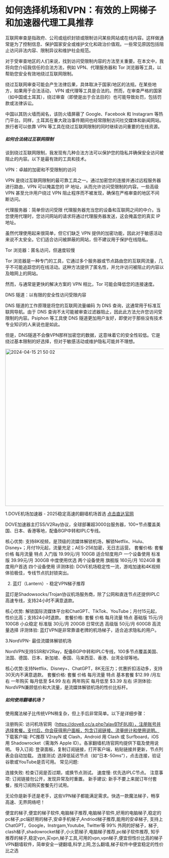 # 如何选择机场和VPN：有效的上网梯子和加速器代理工具推荐

互联网审查是指政府、公司或组织封锁或限制访问某些网站或在线内容。这样做通常是为了控制信息、保护国家安全或维护文化和政治价值观。一些常见原因包括阻止访问非法内容、限制异议和维护社会规范。

对于受审查地区的人们来说，找到访问受限制内容的方法至关重要。在本文中，我将向您介绍我信任的合法方法，例如 VPN、代理服务器和 Tor 浏览器等工具，以帮助您安全有效地绕过互联网限制。

绕过互联网审查可能会产生法律后果，具体取决于国家/地区的法规。在某些地方，如果用于合法活动， VPN 或代理等工具是合法的。然而，在审查严格的国家（如中国或土耳其），绕过审查（即使是出于合法目的）也可能导致处罚，包括罚款或法律诉讼。

中国以其防火墙而闻名，该防火墙屏蔽了 Google、Facebook 和 Instagram 等热门平台。同样，土耳其在重大政治事件期间也经常限制访问社交媒体和新闻网站。旅行者可以依靠 VPN 等工具在绕过互联网限制的同时继续访问重要的在线资源。

##### 如何合法绕过互联网限制

谈到绕过互联网限制，我发现有几种合法方法可以保护您的隐私并确保安全访问被阻止的内容。以下是最有效的工具和技术。

VPN：卓越的加密和不受限制的访问

VPN 是绕过互联网限制的最可靠工具之一。通过加密您的连接并通过远程服务器进行路由，VPN 可以掩盖您的 IP 地址，从而允许访问受限制的内容。一些高级 VPN 甚至允许用户绕过 VPN 阻止程序而不被发现，确保在严格审查的地区不间断访问。

代理服务器：简单但访问受限
代理服务器充当您的设备和互联网之间的中介。当您使用代理时，您访问网站的请求将通过代理服务器发送，这会掩盖您的真实 IP 地址。

虽然代理使用起来很简单，但它们缺乏 VPN 提供的加密功能，因此对于敏感活动来说不太安全。它们适合访问被屏蔽的网站，但不建议用于保护在线隐私。

Tor 浏览器：匿名访问，但速度较慢

Tor 浏览器是一种专门的工具，它通过多个服务器或节点路由您的互联网流量，几乎不可能追踪您的在线活动。这种方法提供了匿名性，并允许访问被阻止的内容以及暗网上的网站。

然而，与通常是更快的解决方案的 VPN 相比，Tor 可能会降低您的连接速度。

DNS 隧道：以有限的安全性访问受限内容

DNS 隧道的工作原理是将您的互联网流量编码 为 DNS 查询，这通常用于标准互联网导航。由于 DNS 查询不太可能被审查过滤器阻止，因此此方法允许您访问受限制的内容。Psiphon 等工具使 DNS 隧道更加用户友好，即使对于那些没有技术专业知识的人来说也是如此。

但是，DNS隧道不会像VPN那样加密您的数据，这意味着它的安全性较低。它是绕过基本限制的好选择，但对于敏感活动或维护隐私可能并不理想。

<img width="1000" height="500" alt="2024-04-15 21 50 02" src="https://github.com/user-attachments/assets/689f55b3-ddbd-411b-b998-dc28c549c08a" />

1.DOVE机场加速器 - 2025稳定高速的翻墙机场首选
[点击直达官网](https://dove8.cc/a.php?alavBTtF8UB)

DOVE加速器主打SS/V2Ray协议，全球部署超3000台服务器，100+节点覆盖美国、日本、香港等地，配备BGP中转和IPLC专线。

核心优势: 支持8K视频，是顶级的流媒体解锁机场，解锁Netflix、Hulu、Disney+；月付19元起，流量充足；AES-256加密，无日志运营。 套餐价格: 套餐 价格 每月流量 特点 入门版 19.99元/月 100GB 适合轻度用户 一个设备使用 标准版 39.99元/月 300GB 中度使用优选 两个设备使用 旗舰版 160元/月 1024GB 重度用户首选 四个设备使用 评测体验: DOVE机场稳定性一流，游戏加速和4K视频体验极佳，专线节点抗封锁突出。

2. 蓝灯（Lantern）- 稳定VPN梯子推荐

蓝灯是Shadowsocks/Trojan协议机场服务商，除了公网和直连节点还提供IPLC高速专线，支持24小时不满意退款。

核心优势: 解锁国际流媒体平台和ChatGPT、TikTok、YouTube；月付15元起，性价比高；支持24小时退款。 套餐价格: 套餐 价格 每月流量 特点 基础版 15元/月 100GB 小众稳定 标准版 30元/月 200GB 日常优选 高级版 50元/月 600GB 高流量选择 评测体验: 蓝灯VPN是非常靠谱老牌的机场梯子，适合追求隐私的用户。

3.NordVPN- 最佳流媒体解锁机场

NordVPN支持SSR和V2Ray，配备BGP中转和IPLC专线，100多节点覆盖美国、法国、德国、日本、新加坡、泰国、马来西亚、香港、台湾全球等地。

核心优势:支持Netflix、Disney+、ChatGPT，8K无压力；优惠折扣活动多，支持30天内不满意退款。 套餐价格: 套餐 价格 每月流量 特点 基本套餐 $12.99 /月左右 一年购买 每月低至 $4.99 左右 两年购买 每月低至 $3.39 左右 评测体验: NordVPN兼顾低价和大流量，是流媒体解锁机场的性价比标杆。

##### 如何使用翻墙机场？

使用魔法梯子比传统VPN稍复杂，但上手后非常简单。以下是详细步骤：

注册购买: 访问机场官网（https://dove8.cc/a.php?alavBTtF8UB），注册账号并选择套餐。支付后，你会获得用户面板，包含订阅链接、流量统计和使用说明。 下载客户端: PC推荐 V2rayN 或 Clash，Android 用 Clash 或 Surfboard，iOS 用 Shadowrocket（需海外 Apple ID）。各家翻墙机场官网均提供下载及使用说明。 导入订阅: 登录面板，复制订阅链接，打开客户端，粘贴链接并更新，节点列表会自动加载。 连接测试: 选择低延迟节点（如“日本-50ms”），点击连接，验证谷歌或YouTube是否可用。 常见问题:

连接失败: 检查订阅是否过期，或换节点测试。 速度慢: 优先选IPLC节点。 注意事项: 订阅链接勿公开，发现异常及时重置。 新手建议: 新手不要上来就订年付套餐，按月订阅购买套餐先行试用。

无论你是新手还是老手，这些VPN梯子都能满足需求。快选一款魔法梯子，畅享高速、无界网络吧！

便宜的梯子,便宜的梯子软件,电脑梯子推荐,电脑梯子软件,好用的电脑梯子,稳定的pc梯子,pc端好用的梯子,安卓手机梯子,Andriod梯子推荐,能用的安卓梯子, 支持上 ChatGPT，Google，Instrgam,Youtube, Twitter等 99% 外网的好梯子，梯子, clash梯子,shadowrocket梯子,小火箭梯子,电脑梯子推荐,pc梯子软件推荐, 知乎推荐的梯子,稳定vpn,买vpn,梯子工具,可用的vpn,vpn梯子,便宜但性价比高的梯子VPN翻墙软件，简单安全一键翻墙,科学上网,怎么翻墙,梯子软件中便宜稳定的性价比之选





